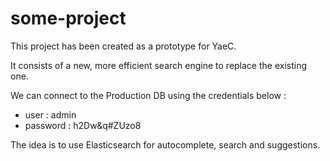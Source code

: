# some-project

This project has been created as a prototype for YaeC.

It consists of a new, more efficient search engine to replace the existing one.

We can connect to the Production DB using the credentials below :
- user : admin
- password : h2Dw&q#ZUzo8

The idea is to use Elasticsearch for autocomplete, search and suggestions.
